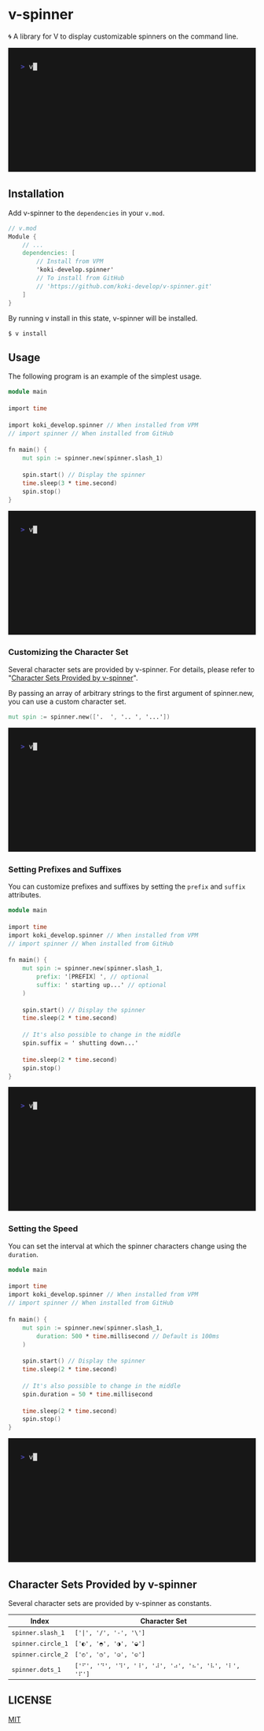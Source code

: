 # v-spinner

🌀 A library for V to display customizable spinners on the command line.

![](./assets/demo.gif)

## Installation

Add v-spinner to the `dependencies` in your `v.mod`.

```v
// v.mod
Module {
	// ...
	dependencies: [
		// Install from VPM
		'koki-develop.spinner'
		// To install from GitHub
		// 'https://github.com/koki-develop/v-spinner.git'
	]
}
```

By running v install in this state, v-spinner will be installed.

```console
$ v install
```

## Usage

The following program is an example of the simplest usage.

```v
module main

import time

import koki_develop.spinner // When installed from VPM
// import spinner // When installed from GitHub

fn main() {
	mut spin := spinner.new(spinner.slash_1)

	spin.start() // Display the spinner
	time.sleep(3 * time.second)
	spin.stop()
}
```

![](./assets/basic.gif)

### Customizing the Character Set

Several character sets are provided by v-spinner. For details, please refer to "[Character Sets Provided by v-spinner](#character-sets-provided-by-v-spinner)".

By passing an array of arbitrary strings to the first argument of spinner.new, you can use a custom character set.

```v
mut spin := spinner.new(['.  ', '.. ', '...'])
```

![](./assets/character_set.gif)

### Setting Prefixes and Suffixes

You can customize prefixes and suffixes by setting the `prefix` and `suffix` attributes.

```v
module main

import time
import koki_develop.spinner // When installed from VPM
// import spinner // When installed from GitHub

fn main() {
	mut spin := spinner.new(spinner.slash_1,
		prefix: '[PREFIX] ', // optional
		suffix: ' starting up...' // optional
	)

	spin.start() // Display the spinner
	time.sleep(2 * time.second)

	// It's also possible to change in the middle
	spin.suffix = ' shutting down...'

	time.sleep(2 * time.second)
	spin.stop()
}
```

![](./assets/prefix_suffix.gif)

### Setting the Speed

You can set the interval at which the spinner characters change using the `duration`.

```v
module main

import time
import koki_develop.spinner // When installed from VPM
// import spinner // When installed from GitHub

fn main() {
	mut spin := spinner.new(spinner.slash_1,
		duration: 500 * time.millisecond // Default is 100ms
	)

	spin.start() // Display the spinner
	time.sleep(2 * time.second)

	// It's also possible to change in the middle
	spin.duration = 50 * time.millisecond

	time.sleep(2 * time.second)
	spin.stop()
}
```

![](./assets/duration.gif)

## Character Sets Provided by v-spinner

Several character sets are provided by v-spinner as constants.

| Index              | Character Set                                        |
| ------------------ | ---------------------------------------------------- |
| `spinner.slash_1`  | `['\|', '/', '-', '\']`                              |
| `spinner.circle_1` | `['◐', '◓', '◑', '◒']`                               |
| `spinner.circle_2` | `['◴', '◷', '◶', '◵']`                               |
| `spinner.dots_1`   | `['⠋', '⠙', '⠹', '⠸', '⠼', '⠴', '⠦', '⠧', '⠇', '⠏']` |

## LICENSE

[MIT](./LICENSE)
